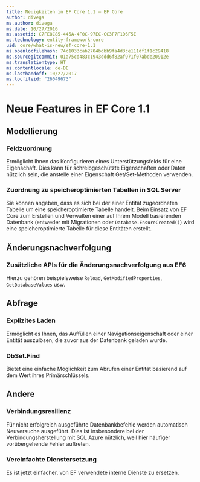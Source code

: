 ```yaml
---
title: Neuigkeiten in EF Core 1.1 – EF Core
author: divega
ms.author: divega
ms.date: 10/27/2016
ms.assetid: C7FE8C85-445A-4F0C-97EC-CC3F7F1D6F5E
ms.technology: entity-framework-core
uid: core/what-is-new/ef-core-1.1
ms.openlocfilehash: 74c1033cab2704bdbb9fa4d3ce111df1f1c29418
ms.sourcegitcommit: 01a75cd483c1943ddd6f82af971f07abde20912e
ms.translationtype: HT
ms.contentlocale: de-DE
ms.lasthandoff: 10/27/2017
ms.locfileid: "26049673"
---
```

# <a name="new-features-in-ef-core-11"></a>Neue Features in EF Core 1.1

## <a name="modelling"></a>Modellierung
### <a name="field-mapping"></a>Feldzuordnung
Ermöglicht Ihnen das Konfigurieren eines Unterstützungsfelds für eine Eigenschaft. Dies kann für schreibgeschützte Eigenschaften oder Daten nützlich sein, die anstelle einer Eigenschaft Get/Set-Methoden verwenden.
### <a name="mapping-to-memory-optimized-tables-in-sql-server"></a>Zuordnung zu speicheroptimierten Tabellen in SQL Server
Sie können angeben, dass es sich bei der einer Entität zugeordneten Tabelle um eine speicheroptimierte Tabelle handelt. Beim Einsatz von EF Core zum Erstellen und Verwalten einer auf Ihrem Modell basierenden Datenbank (entweder mit Migrationen oder `Database.EnsureCreated()`) wird eine speicheroptimierte Tabelle für diese Entitäten erstellt.

## <a name="change-tracking"></a>Änderungsnachverfolgung
### <a name="additional-change-tracking-apis-from-ef6"></a>Zusätzliche APIs für die Änderungsnachverfolgung aus EF6
Hierzu gehören beispielsweise `Reload`, `GetModifiedProperties`, `GetDatabaseValues` usw.

## <a name="query"></a>Abfrage
### <a name="explicit-loading"></a>Explizites Laden
Ermöglicht es Ihnen, das Auffüllen einer Navigationseigenschaft oder einer Entität auszulösen, die zuvor aus der Datenbank geladen wurde.
### <a name="dbsetfind"></a>DbSet.Find
Bietet eine einfache Möglichkeit zum Abrufen einer Entität basierend auf dem Wert ihres Primärschlüssels.

## <a name="other"></a>Andere
### <a name="connection-resiliency"></a>Verbindungsresilienz
Für nicht erfolgreich ausgeführte Datenbankbefehle werden automatisch Neuversuche ausgeführt. Dies ist insbesondere bei der Verbindungsherstellung mit SQL Azure nützlich, weil hier häufiger vorübergehende Fehler auftreten.
### <a name="simplified-service-replacement"></a>Vereinfachte Dienstersetzung
Es ist jetzt einfacher, von EF verwendete interne Dienste zu ersetzen.
